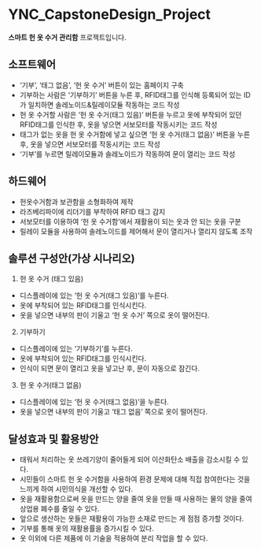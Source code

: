 # YNC_CapstoneDesign_Project

**스마트 헌 옷 수거 관리함** 프로젝트입니다.

## 소프트웨어
- ‘기부’, ‘태그 없음’, ‘헌 옷 수거’ 버튼이 있는 홈페이지 구축 
- 기부하는 사람은 ‘기부하기’ 버튼을 누른 후, RFID태그를 인식해 등록되어 있는 ID가 일치하면 솔레노이드&릴레이모듈 작동하는 코드 작성
- 헌 옷 수거할 사람은 ‘헌 옷 수거(태그 있음)’ 버튼을 누르고 옷에 부착되어 있던 RFID태그를 인식한 후, 옷을 넣으면 서보모터를 작동시키는 코드 작성
- 태그가 없는 옷을 헌 옷 수거함에 넣고 싶으면 ‘헌 옷 수거(태그 없음)’ 버튼을 누른 후, 옷을 넣으면 서보모터를 작동시키는 코드 작성
- ‘기부’를 누르면 릴레이모듈과 솔레노이드가 작동하여 문이 열리는 코드 작성

## 하드웨어
- 헌옷수거함과 보관함을 소형화하여 제작
- 라즈베리파이에 리더기를 부착하여 RFID 태그 감지
- 서보모터를 이용하여 ‘헌 옷 수거함’에서 재활용이 되는 옷과 안 되는 옷을 구분
- 릴레이 모듈을 사용하여 솔레노이드를 제어해서 문이 열리거나 열리지 않도록 조작

## 솔루션 구성안(가상 시나리오)
1. 헌 옷 수거 (태그 있음)
- 디스플레이에 있는 ‘헌 옷 수거(태그 있음)’를 누른다.
- 옷에 부착되어 있는 RFID태그를 인식시킨다.
- 옷을 넣으면 내부의 판이 기울고 ‘헌 옷 수거’ 쪽으로 옷이 떨어진다.

2. 기부하기
- 디스플레이에 있는 ‘기부하기’를 누른다.
- 옷에 부착되어 있는 RFID태그를 인식시킨다.
- 인식이 되면 문이 열리고 옷을 넣고난 후, 문이 자동으로 잠긴다.

3. 헌 옷 수거(태그 없음)
- 디스플레이에 있는 ‘헌 옷 수거(태그 없음)’을 누른다.
- 옷을 넣으면 내부의 판이 기울고 ‘태그 없음’ 쪽으로 옷이 떨어진다.


## 달성효과 및 활용방안
- 태워서 처리하는 옷 쓰레기양이 줄어들게 되어 이산화탄소 배출을 감소시킬 수 있다.
- 시민들이 스마트 헌 옷 수거함을 사용하여 환경 문제에 대해 직접 참여한다는 것을 느끼게 하여 시민의식을 개선할 수 있다.
- 옷을 재활용함으로써 옷을 만드는 양을 줄여 옷을 만들 때 사용하는 물의 양을 줄여 상업용 폐수를 줄일 수 있다. 
- 앞으로 생산하는 옷들은 재활용이 가능한 소재로 만드는 게 점점 증가할 것이다.
- 기부를 통해 옷의 재활용률을 증가시킬 수 있다.
- 옷 이외에 다른 제품에 이 기술을 적용하여 분리 작업을 할 수 있다.
